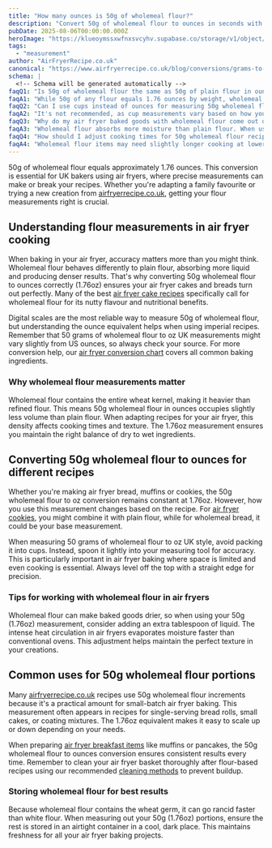 ```yaml
---
title: "How many ounces is 50g of wholemeal flour?"
description: "Convert 50g of wholemeal flour to ounces in seconds with our easy guide. Perfect for air fryer baking and UK recipes."
pubDate: 2025-08-06T00:00:00.000Z
heroImage: "https://klueoymssxwfnxsvcyhv.supabase.co/storage/v1/object/public/Shmucket/50g-wholemeal-flour-to-ounces.webp"
tags:
  - "measurement"
author: "AirFryerRecipe.co.uk"
canonical: "https://www.airfryerrecipe.co.uk/blog/conversions/grams-to-ounces/50g-wholemeal-flour-to-ounces"
schema: |
  <!-- Schema will be generated automatically -->
faqQ1: "Is 50g of wholemeal flour the same as 50g of plain flour in ounces?"
faqA1: "While 50g of any flour equals 1.76 ounces by weight, wholemeal and plain flour behave differently in recipes. Wholemeal flour is denser and absorbs more liquid, so even with the same weight measurement, you may need to adjust other ingredients when baking in your air fryer."
faqQ2: "Can I use cups instead of ounces for measuring 50g wholemeal flour?"
faqA2: "It's not recommended, as cup measurements vary based on how you pack the flour. For accuracy in air fryer recipes, always weigh your wholemeal flour. If you must use cups, 50g is roughly ⅓ cup of lightly spooned wholemeal flour, but results may vary."
faqQ3: "Why do my air fryer baked goods with wholemeal flour come out dry?"
faqA3: "Wholemeal flour absorbs more moisture than plain flour. When using 50g (1.76oz) in air fryer recipes, try increasing liquids slightly. The air fryer's rapid air circulation also dries foods faster, so consider reducing temperature by 5-10°C and checking for doneness earlier."
faqQ4: "How should I adjust cooking times for 50g wholemeal flour recipes in my air fryer?"
faqA4: "Wholemeal flour items may need slightly longer cooking at lower temperatures in air fryers. Start with the standard time for your recipe, then check 2-3 minutes early. The dense nature of wholemeal flour means heat penetrates slower, but the air fryer's efficiency helps compensate for this."
---
```

<p>50g of wholemeal flour equals approximately 1.76 ounces. This conversion is essential for UK bakers using air fryers, where precise measurements can make or break your recipes. Whether you're adapting a family favourite or trying a new creation from <a href=https://www.airfryerrecipe.co.uk/recipes>airfryerrecipe.co.uk</a>, getting your flour measurements right is crucial.</p>

<h2>Understanding flour measurements in air fryer cooking</h2>
<p>When baking in your air fryer, accuracy matters more than you might think. Wholemeal flour behaves differently to plain flour, absorbing more liquid and producing denser results. That's why converting 50g wholemeal flour to ounces correctly (1.76oz) ensures your air fryer cakes and breads turn out perfectly. Many of the best <a href=https://www.airfryerrecipe.co.uk/recipe-category/Cakes>air fryer cake recipes</a> specifically call for wholemeal flour for its nutty flavour and nutritional benefits.</p>
<p>Digital scales are the most reliable way to measure 50g of wholemeal flour, but understanding the ounce equivalent helps when using imperial recipes. Remember that 50 grams of wholemeal flour to oz UK measurements might vary slightly from US ounces, so always check your source. For more conversion help, our <a href=https://www.airfryerrecipe.co.uk/air-fryer-conversion-chart>air fryer conversion chart</a> covers all common baking ingredients.</p>

<h3>Why wholemeal flour measurements matter</h3>
<p>Wholemeal flour contains the entire wheat kernel, making it heavier than refined flour. This means 50g wholemeal flour in ounces occupies slightly less volume than plain flour. When adapting recipes for your air fryer, this density affects cooking times and texture. The 1.76oz measurement ensures you maintain the right balance of dry to wet ingredients.</p>

<h2>Converting 50g wholemeal flour to ounces for different recipes</h2>
<p>Whether you're making air fryer bread, muffins or cookies, the 50g wholemeal flour to oz conversion remains constant at 1.76oz. However, how you use this measurement changes based on the recipe. For <a href=https://www.airfryerrecipe.co.uk/recipe-category/Cookies>air fryer cookies</a>, you might combine it with plain flour, while for wholemeal bread, it could be your base measurement.</p>
<p>When measuring 50 grams of wholemeal flour to oz UK style, avoid packing it into cups. Instead, spoon it lightly into your measuring tool for accuracy. This is particularly important in air fryer baking where space is limited and even cooking is essential. Always level off the top with a straight edge for precision.</p>

<h3>Tips for working with wholemeal flour in air fryers</h3>
<p>Wholemeal flour can make baked goods drier, so when using your 50g (1.76oz) measurement, consider adding an extra tablespoon of liquid. The intense heat circulation in air fryers evaporates moisture faster than conventional ovens. This adjustment helps maintain the perfect texture in your creations.</p>

<h2>Common uses for 50g wholemeal flour portions</h2>
<p>Many <a href=https://www.airfryerrecipe.co.uk>airfryerrecipe.co.uk</a> recipes use 50g wholemeal flour increments because it's a practical amount for small-batch air fryer baking. This measurement often appears in recipes for single-serving bread rolls, small cakes, or coating mixtures. The 1.76oz equivalent makes it easy to scale up or down depending on your needs.</p>
<p>When preparing <a href=https://www.airfryerrecipe.co.uk/recipe-category/Breakfast>air fryer breakfast items</a> like muffins or pancakes, the 50g wholemeal flour to ounces conversion ensures consistent results every time. Remember to clean your air fryer basket thoroughly after flour-based recipes using our recommended <a href=https://www.airfryerrecipe.co.uk/air-fryer-cleaner>cleaning methods</a> to prevent buildup.</p>

<h3>Storing wholemeal flour for best results</h3>
<p>Because wholemeal flour contains the wheat germ, it can go rancid faster than white flour. When measuring out your 50g (1.76oz) portions, ensure the rest is stored in an airtight container in a cool, dark place. This maintains freshness for all your air fryer baking projects.</p>
